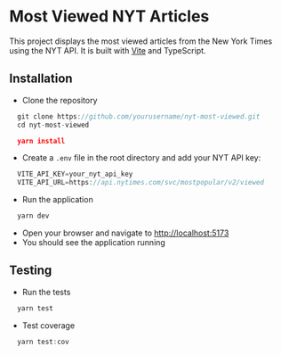 # Most Viewed NYT Articles

This project displays the most viewed articles from the New York Times using the NYT API. It is built with [Vite](https://vitejs.dev/) and TypeScript.

## Installation

- Clone the repository

```js
  git clone https://github.com/yourusername/nyt-most-viewed.git
  cd nyt-most-viewed
```

```json
  yarn install
```

- Create a `.env` file in the root directory and add your NYT API key:

```js
  VITE_API_KEY=your_nyt_api_key
  VITE_API_URL=https://api.nytimes.com/svc/mostpopular/v2/viewed
```

- Run the application

```js
  yarn dev
```

- Open your browser and navigate to [http://localhost:5173](http://localhost:5173)
- You should see the application running

## Testing

- Run the tests

```js
  yarn test
```

- Test coverage

```js
  yarn test:cov
```
